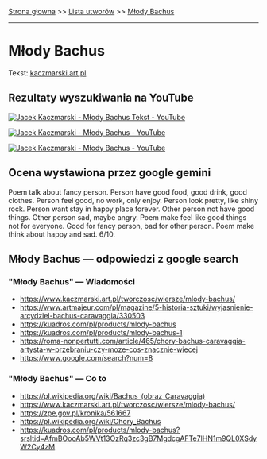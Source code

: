 [Strona głowna](../index.md) >> [Lista utworów](../list.md) >> [Młody Bachus](302.md)

---

# Młody Bachus

Tekst: [kaczmarski.art.pl](https://www.kaczmarski.art.pl/tworczosc/wiersze/mlody-bachus/)

## Rezultaty wyszukiwania na YouTube

[![Jacek Kaczmarski - Młody Bachus  Tekst - YouTube](http://img.youtube.com/vi/dTfZzDcx2DU/0.jpg)](https://www.youtube.com/watch?v=dTfZzDcx2DU "Jacek Kaczmarski - Młody Bachus  Tekst - YouTube")

[![Jacek Kaczmarski - Młody Bachus - YouTube](http://img.youtube.com/vi/sABJptn6z_Q/0.jpg)](https://www.youtube.com/watch?v=sABJptn6z_Q "Jacek Kaczmarski - Młody Bachus - YouTube")

[![Jacek Kaczmarski - Młody Bachus - YouTube](http://img.youtube.com/vi/y9HrqjJ9BVQ/0.jpg)](https://www.youtube.com/watch?v=y9HrqjJ9BVQ "Jacek Kaczmarski - Młody Bachus - YouTube")

## Ocena wystawiona przez google gemini

Poem talk about fancy person. Person have good food, good drink, good clothes. Person feel good, no work, only enjoy. Person look pretty, like shiny rock. Person want stay in happy place forever. Other person not have good things. Other person sad, maybe angry. Poem make feel like good things not for everyone. Good for fancy person, bad for other person. Poem make think about happy and sad. 6/10.


## Młody Bachus — odpowiedzi z google search

### "Młody Bachus" — Wiadomości

 - <https://www.kaczmarski.art.pl/tworczosc/wiersze/mlody-bachus/>
 - <https://www.artmajeur.com/pl/magazine/5-historia-sztuki/wyjasnienie-arcydziel-bachus-caravaggia/330503>
 - <https://kuadros.com/pl/products/mlody-bachus>
 - <https://kuadros.com/pl/products/mlody-bachus-1>
 - <https://roma-nonpertutti.com/article/465/chory-bachus-caravaggia-artysta-w-przebraniu-czy-moze-cos-znacznie-wiecej>
 - <https://www.google.com/search?num=8>

### "Młody Bachus" — Co to

 - <https://pl.wikipedia.org/wiki/Bachus_(obraz_Caravaggia)>
 - <https://www.kaczmarski.art.pl/tworczosc/wiersze/mlody-bachus/>
 - <https://zpe.gov.pl/kronika/561667>
 - <https://pl.wikipedia.org/wiki/Chory_Bachus>
 - <https://kuadros.com/pl/products/mlody-bachus?srsltid=AfmBOooAb5WVt13OzRq3zc3gB7MgdcgAFTe7lHN1m9QL0XSdyW2Cy4zM>


